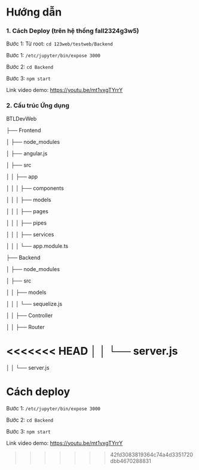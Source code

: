# Hướng dẫn 

### 1. Cách Deploy (trên hệ thống fall2324g3w5)

Bước 1: Từ root: ```cd 123web/testweb/Backend```

Bước 1: ```/etc/jupyter/bin/expose 3000```

Bước 2: ```cd Backend```

Bước 3: ```npm start```

Link video demo: https://youtu.be/mt1vxgTYrrY


### 2. Cấu trúc Ứng dụng

BTLDevWeb

├── Frontend

│ ├── node_modules

│ ├── angular.js

│ ├── src

│ │ ├── app

│ │ │ ├── components

│ │ │ ├── models

│ │ │ ├── pages

│ │ │ ├── pipes

│ │ │ ├── services

│ │ │ └── app.module.ts

├── Backend

│ ├── node_modules

│ ├── src

│ │ ├── models

│ │ │ └── sequelize.js

│ │ ├── Controller

│ │ ├── Router

<<<<<<< HEAD
│ │ └── server.js
=======
│ │ └── server.js

# Cách deploy
Bước 1: ```/etc/jupyter/bin/expose 3000```

Bước 2: ```cd Backend```

Bước 3: ```npm start```

Link video demo: https://youtu.be/mt1vxgTYrrY
>>>>>>> 42fd3083819364c74a4d3351720dbb4670288831
